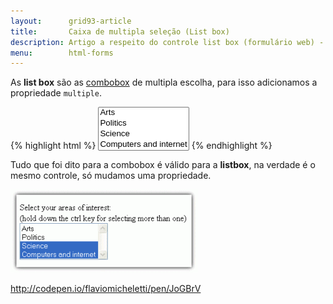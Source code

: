 ```yaml
---
layout:      grid93-article
title:       Caixa de multipla seleção (List box)
description: Artigo a respeito do controle list box (formulário web) - HTML e CSS
menu:        html-forms
---
```


As __list box__ são as [combobox](../combobox/) de multipla escolha, para isso adicionamos a propriedade
`multiple`.

{% highlight html %}
<select multiple>
    <option>Arts</option>
    <option>Politics</option>
    <option>Science</option>
    <option>Computers and internet</option>
</select>
{% endhighlight %}

Tudo que foi dito para a combobox é válido para a __listbox__, na verdade é o mesmo controle,
só mudamos uma propriedade. 

![Ilustração de um campo list box ](select-multiple-list.png "Ilustração de um campo listobox")

http://codepen.io/flaviomicheletti/pen/JoGBrV
